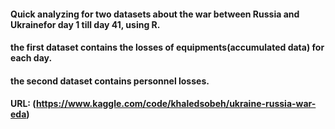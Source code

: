#### Quick analyzing for two datasets about the war between Russia and Ukrainefor day 1 till day 41, using R.
#### the first dataset contains the losses of equipments(accumulated data) for each day.
#### the second dataset contains personnel losses. 
#### URL: (https://www.kaggle.com/code/khaledsobeh/ukraine-russia-war-eda) 
